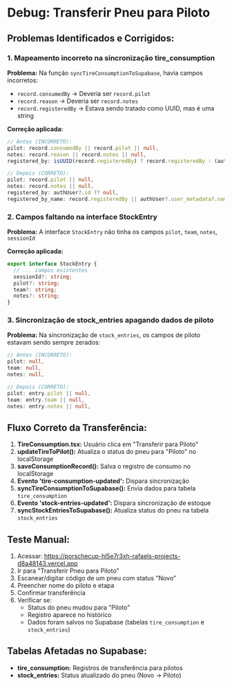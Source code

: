 # Debug: Transferir Pneu para Piloto

## Problemas Identificados e Corrigidos:

### 1. **Mapeamento incorreto na sincronização tire_consumption**
**Problema:** Na função `syncTireConsumptionToSupabase`, havia campos incorretos:
- `record.consumedBy` → Deveria ser `record.pilot`
- `record.reason` → Deveria ser `record.notes`
- `record.registeredBy` → Estava sendo tratado como UUID, mas é uma string

**Correção aplicada:** 
```typescript
// Antes (INCORRETO):
pilot: record.consumedBy || record.pilot || null,
notes: record.reason || record.notes || null,
registered_by: isUUID(record.registeredBy) ? record.registeredBy : (authUser?.id ?? null),

// Depois (CORRETO):
pilot: record.pilot || null,
notes: record.notes || null,
registered_by: authUser?.id ?? null,
registered_by_name: record.registeredBy || authUser?.user_metadata?.name || authUser?.user_metadata?.full_name || authUser?.email || null,
```

### 2. **Campos faltando na interface StockEntry**
**Problema:** A interface `StockEntry` não tinha os campos `pilot`, `team`, `notes`, `sessionId`

**Correção aplicada:**
```typescript
export interface StockEntry {
  // ... campos existentes
  sessionId?: string;
  pilot?: string;
  team?: string;
  notes?: string;
}
```

### 3. **Sincronização de stock_entries apagando dados de piloto**
**Problema:** Na sincronização de `stock_entries`, os campos de piloto estavam sendo sempre zerados:
```typescript
// Antes (INCORRETO):
pilot: null,
team: null,
notes: null,

// Depois (CORRETO):
pilot: entry.pilot || null,
team: entry.team || null,
notes: entry.notes || null,
```

## Fluxo Correto da Transferência:

1. **TireConsumption.tsx:** Usuário clica em "Transferir para Piloto"
2. **updateTireToPilot():** Atualiza o status do pneu para "Piloto" no localStorage
3. **saveConsumptionRecord():** Salva o registro de consumo no localStorage
4. **Evento 'tire-consumption-updated':** Dispara sincronização
5. **syncTireConsumptionToSupabase():** Envia dados para tabela `tire_consumption`
6. **Evento 'stock-entries-updated':** Dispara sincronização de estoque
7. **syncStockEntriesToSupabase():** Atualiza status do pneu na tabela `stock_entries`

## Teste Manual:

1. Acessar: https://porschecup-hl5e7r3xh-rafaels-projects-d8a48143.vercel.app
2. Ir para "Transferir Pneu para Piloto"
3. Escanear/digitar código de um pneu com status "Novo"
4. Preencher nome do piloto e etapa
5. Confirmar transferência
6. Verificar se:
   - Status do pneu mudou para "Piloto"
   - Registro aparece no histórico
   - Dados foram salvos no Supabase (tabelas `tire_consumption` e `stock_entries`)

## Tabelas Afetadas no Supabase:

- **tire_consumption:** Registros de transferência para pilotos
- **stock_entries:** Status atualizado do pneu (Novo → Piloto)